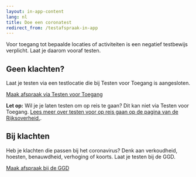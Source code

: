 ```yaml
---
layout: in-app-content
lang: nl
title: Doe een coronatest
redirect_from: /testafspraak-in-app
---
```

Voor toegang tot bepaalde locaties of activiteiten is een negatief testbewijs verplicht. Laat je daarom vooraf testen.

## Geen klachten?
Laat je testen via een testlocatie die bij Testen voor Toegang is aangesloten.

<a href="https://www.testenvoortoegang.nl" class="btn btn--cta" rel="noopener noreferrer" target="_blank" hreflang="nl">Maak afspraak<span class="screen-reader-text"> via Testen voor Toegang</span></a>

**Let op:** Wil je je laten testen om op reis te gaan? Dit kan niet via Testen voor Toegang. [Lees  meer over testen voor op reis gaan op de pagina van de Rijksoverheid.](https://www.rijksoverheid.nl/onderwerpen/coronavirus-covid-19/reizen-en-vakantie/reizen-buitenland/gratis-coronatest-voor-reizigers-in-juli-en-augustus-2021). 

## Bij klachten
Heb je klachten die passen bij het coronavirus? Denk aan verkoudheid, hoesten, benauwdheid, verhoging of koorts. Laat je testen bij de GGD. 

<a href="https://www.coronatest.nl" class="btn btn--cta" rel="noopener noreferrer" target="_blank">Maak afspraak<span class="screen-reader-text"> bij de GGD</span></a>

